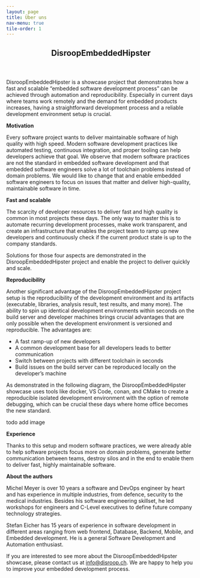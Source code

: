 ```yaml
---
layout: page
title: Über uns
nav-menu: true
tile-order: 1
---
```


<!-- Main -->
<div id="main" class="alt">

<!-- One -->
<section id="one">
	<div class="inner">
		<header class="major">
			<h1>DisroopEmbeddedHipster</h1>
		</header>
<p>
DisroopEmbeddedHipster is a showcase project that demonstrates how a fast and scalable “embedded software development process” can be achieved through automation and reproducibility.
Especially in current days where teams work remotely and the demand for embedded products increases, having a straightforward development process and a reliable development environment setup is crucial.
</p>

<b>
Motivation
</b> 	
<p>
Every software project wants to deliver maintainable software of high quality with high speed. Modern software development practices like automated testing, continuous integration, and proper tooling can help developers achieve that goal.
We observe that modern software practices are not the standard in embedded software development and that embedded software engineers solve a lot of toolchain problems instead of domain problems. We would like to change that and enable embedded software engineers to focus on issues that matter and deliver high-quality, maintainable software in time. 
</p>

<b>
Fast and scalable
</b> 	
<p>
The scarcity of developer resources to deliver fast and high quality is common in most projects these days. 
The only way to master this is to automate recurring development processes, make work transparent, and create an 
infrastructure that enables the project team to ramp up new developers and continuously check if the current product state is up to the company standards.
<p>
Solutions for those four aspects are demonstrated in the DisroopEmbeddedHipster project and enable the project to deliver quickly and scale.
</p>

<b>
Reproducibility
</b>
<p>
Another significant advantage of the DisroopEmbeddedHipster project setup is the reproducibility of the development 
environment and its artifacts (executable, libraries, analysis result, test results, and many more). The ability to spin 
up identical development environments within seconds on the build server and developer machines brings crucial advantages that are only possible when the development environment is versioned and reproducible. The advantages are:
</p>
<ul>
  <li>A fast ramp-up of new developers</li>
  <li>A common development base for all developers leads to better communication</li>
  <li>Switch between projects with different toolchain in seconds</li>
  <li>Build issues on the build server can be reproduced locally on the developer’s machine</li>
</ul>
<p>
As demonstrated in the following diagram, the DisroopEmbeddedHipster showcase uses tools like docker, VS Code, conan, 
and CMake to create a reproducible isolated development environment with the option of remote debugging, which can be 
crucial these days where home office becomes the new standard. 
</p>

<p>todo add image</p>

<b>
Experience
</b> 	
<p>
Thanks to this setup and modern software practices, we were already able to help software projects focus more on domain 
problems, generate better communication between teams, destroy silos and in the end to enable them to deliver fast, highly maintainable software.
</p>


<b>
About the authors
</b> 

<p>
Michel Meyer is over 10 years a software and DevOps engineer by heart and has experience in multiple industries, from defence, security to the medical industries. Besides his software engineering skillset, he led workshops for engineers and C-Level executives to define future company technology strategies. 
</p>
<p>
Stefan Eicher has 15 years of experience in software development in different areas ranging from web frontend, Database, Backend, Mobile, and Embedded development. He is a general Software Development and Automation enthusiast.</p>
<p>

If you are interested to see more about the DisroopEmbeddedHipster showcase, please contact us at info@disroop.ch. We are happy to help you to improve your embedded development process.

</div>
</section>


